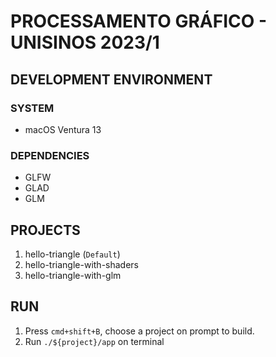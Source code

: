 # **PROCESSAMENTO GRÁFICO - UNISINOS 2023/1**

## **DEVELOPMENT ENVIRONMENT**

### **SYSTEM**

- macOS Ventura 13

### **DEPENDENCIES**

- GLFW
- GLAD
- GLM

## **PROJECTS**

1. hello-triangle (`Default`)
1. hello-triangle-with-shaders
1. hello-triangle-with-glm

## **RUN**

1. Press `cmd+shift+B`, choose a project on prompt to build.
1. Run `./${project}/app` on terminal

